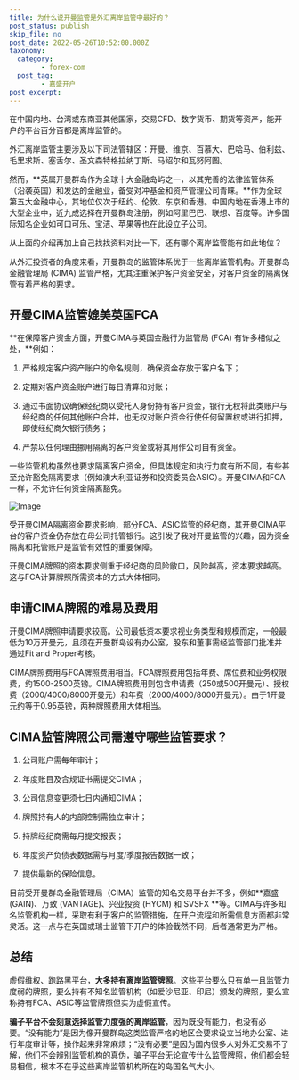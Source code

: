 ```yaml
---
title: 为什么说开曼监管是外汇离岸监管中最好的？
post_status: publish
skip_file: no
post_date: 2022-05-26T10:52:00.000Z
taxonomy:
  category:
        - forex-com
  post_tag:
        - 嘉盛开户
post_excerpt: 
---
```

在中国内地、台湾或东南亚其他国家，交易CFD、数字货币、期货等资产，能开户的平台百分百都是离岸监管的。

外汇离岸监管主要涉及以下司法管辖区：开曼、维京、百慕大、巴哈马、伯利兹、毛里求斯、塞舌尔、圣文森特格拉纳丁斯、马绍尔和瓦努阿图。

然而，**英属开曼群岛作为全球十大金融岛屿之一，以其完善的法律监管体系（沿袭英国）和发达的金融业，备受对冲基金和资产管理公司青睐。**作为全球第五大金融中心，其地位仅次于纽约、伦敦、东京和香港。中国内地在香港上市的大型企业中，近九成选择在开曼群岛注册，例如阿里巴巴、联想、百度等。许多国际知名企业如可口可乐、宝洁、苹果等也在此设立子公司。

从上面的介绍再加上自己找找资料对比一下，还有哪个离岸监管能有如此地位？

从外汇投资者的角度来看，开曼群岛的监管体系优于一些离岸监管机构。开曼群岛金融管理局 (CIMA) 监管严格，尤其注重保护客户资金安全，对客户资金的隔离保管有着严格的要求。

## 开曼CIMA监管媲美英国FCA

**在保障客户资金方面，开曼CIMA与英国金融行为监管局 (FCA) 有许多相似之处，**例如：

1. 严格规定客户资产账户的命名规则，确保资金存放于客户名下；

1. 定期对客户资金账户进行每日清算和对账；

1. 通过书面协议确保经纪商以受托人身份持有客户资金，银行无权将此类账户与经纪商的任何其他账户合并，也无权对账户资金行使任何留置权或进行扣押，即使经纪商欠银行债务；

1. 严禁以任何理由挪用隔离的客户资金或将其用作公司自有资金。

一些监管机构虽然也要求隔离客户资金，但具体规定和执行力度有所不同，有些甚至允许豁免隔离要求（例如澳大利亚证券和投资委员会ASIC）。开曼CIMA和FCA一样，不允许任何资金隔离豁免。

![Image](https://prod-files-secure.s3.us-west-2.amazonaws.com/39ed1227-6d7d-4570-be36-9ccd4a2c4241/bd849744-3fcb-4a37-8312-357962c8f065/image.png?X-Amz-Algorithm=AWS4-HMAC-SHA256&X-Amz-Content-Sha256=UNSIGNED-PAYLOAD&X-Amz-Credential=ASIAZI2LB466RXOCVXXH%2F20250828%2Fus-west-2%2Fs3%2Faws4_request&X-Amz-Date=20250828T221355Z&X-Amz-Expires=3600&X-Amz-Security-Token=IQoJb3JpZ2luX2VjEFYaCXVzLXdlc3QtMiJIMEYCIQC5QTLXiNYopMW%2Bu9B9gDPUsYSaTujjO7SB9DGhEWGNpgIhAPcCF8xYSiTFNKSI2BZkhFe17IOoqu%2BnQVprOLOyKlaNKogECK%2F%2F%2F%2F%2F%2F%2F%2F%2F%2F%2FwEQABoMNjM3NDIzMTgzODA1IgzvkML9jV40E3HD8wMq3APuPZZbqeVDXuwRjUN65c6Wm%2FWhc0rhoNZ6yMiWD%2FHBYWsYGQd4ISUYT7ohlmKRtG59d15VIJKmH%2BXlX6xssX8wRTQHHryFy%2FBQJ7imqy0l6jGGFogMah1Ku8wWBOFkZv0CfAmTEPv63snILqUzbpGnQoQT5qxbLzd6uQI5dO3NrJfafOsSipWb1ww9mNCBHkJSbfq6ALoBQDp62SHvnJnlGqf7MC0zaQV1Nte8twNOMqbb2VzBzs2FypTABx2zdckuscLgm6fSwF0a2Eow%2BqIvthbN%2FYhWdFJRF87c%2Bvn%2FYa5FhSBIsowGgzzG03bCkKefnv56xlJQJBqwkTGzIbjOts0AVtK4bHUY%2BTLRP5DJgJLu%2BxN8slCjuY37FBKDBPPkeIXp2PhHqA%2FndyLPNtYc49MH26GXy8ZGsVdEHPxPNGJ68LJs8WM4wGV%2BvljnSs8%2FTNjz72l0xsY9MNo5pBREnUAQxLknEeYIxOkqZ1N%2FKazIoJZuAZha55pC30kSWNvDNGUZzd6GwG2XZ5z567rmlDg8acasYXETaVyeJV2zSQfS2GymcTzSOVnupuEUzZuBCQ1UlNkZMU0QgJHapX%2FW8lSzo7Lg0zTz0CmCl%2FJDjujRSdnRHmFo5zn%2B5DD%2Bo8PFBjqkAXP0K62yJIgEtqmbuN1QaGcjGfcySwoGnVjFvO5twqCFXlSyd3RhUWjm9mbVYysUHIEvYt1MObaHUF9sRGF14imfnG6YRz9SsNYX58EALn9J8T5cGQcJnWF5a9vx3igX3SpY00bo8QN2l%2Fiqm7v7VLGvNNmHjwDxhEekANoz%2BZidtZkRpbAZfl%2BW3A3lGbtRpCzba%2FQRb%2BZp%2B3BWt3kPuD3TRjD6&X-Amz-Signature=e51aee99857a62ff612633bde53d7de4e7c58b43a271b78f83ee22df68c929a6&X-Amz-SignedHeaders=host&x-amz-checksum-mode=ENABLED&x-id=GetObject)

受开曼CIMA隔离资金要求影响，部分FCA、ASIC监管的经纪商，其开曼CIMA平台的客户资金仍存放在母公司托管银行。这引发了我对开曼监管的兴趣，因为资金隔离和托管账户是监管有效性的重要保障。

开曼CIMA牌照的资本要求侧重于经纪商的风险敞口，风险越高，资本要求越高。这与FCA计算牌照所需资本的方式大体相同。

## **申请CIMA牌照的难易及费用**

开曼CIMA牌照申请要求较高。公司最低资本要求视业务类型和规模而定，一般最低为10万开曼元，且须在开曼群岛设有办公室，股东和董事需经监管部门批准并通过Fit and Proper考核。

CIMA牌照费用与FCA牌照费用相当。FCA牌照费用包括年费、席位费和业务权限费，约1500-2500英镑。CIMA牌照费用则包含申请费（250或500开曼元）、授权费（2000/4000/8000开曼元）和年费（2000/4000/8000开曼元）。由于1开曼元约等于0.95英镑，两种牌照费用大体相当。

## CIMA监管牌照公司需遵守哪些监管要求？

1. 公司账户需每年审计；

1. 年度账目及合规证书需提交CIMA；

1. 公司信息变更须七日内通知CIMA；

1. 牌照持有人的内部控制需独立审计；

1. 持牌经纪商需每月提交报表；

1. 年度资产负债表数据需与月度/季度报告数据一致；

1. 提供最新的保险信息。

目前受开曼群岛金融管理局（CIMA）监管的知名交易平台并不多，例如**嘉盛 (GAIN)、万致 (VANTAGE)、兴业投资 (HYCM) 和 SVSFX **等。CIMA与许多知名监管机构一样，采取有利于客户的监管措施，在开户流程和所需信息方面都非常灵活。这一点与在英国或瑞士监管下开户的体验截然不同，后者通常更为严格。

## 总结

虚假维权、跑路黑平台，**大多持有离岸监管牌照**。这些平台要么只有单一且监管力度弱的牌照，要么持有不知名监管机构（如爱沙尼亚、印尼）颁发的牌照，要么宣称持有FCA、ASIC等监管牌照但实为虚假宣传。

**骗子平台不会刻意选择监管力度强的离岸监管**，因为既没有能力，也没有必要。“没有能力”是因为像开曼群岛这类监管严格的地区会要求设立当地办公室、进行年度审计等，操作起来非常麻烦；“没有必要”是因为国内很多人对外汇交易不了解，他们不会辨别监管机构的真伪，骗子平台无论宣传什么监管牌照，他们都会轻易相信，根本不在乎这些离岸监管机构所在的岛国名气大小。